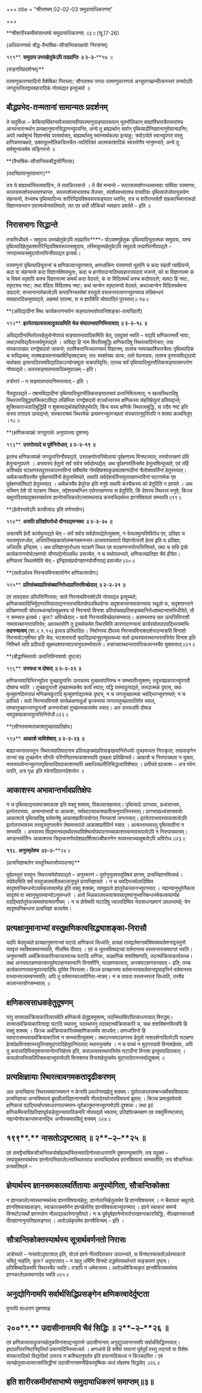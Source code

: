+++
title = "श्रीभाष्यम् 02-02-03 समुदायाधिकरणम्"

+++


**श्रीशारीरकमीमांसाभाष्ये समुदायाधिकरणम् ॥३॥ (सू.17-26)

(अधिकरणार्थः बौद्ध-वैभाषिक-सौत्रान्तिकपक्षयोः निरसनम्)

१९१**. **समुदाय उभयहेतुकेऽपि तदप्राप्तिः ॥ २**–**२**–**१७ ॥

(सङ्गतिप्रदर्शनम्)**

परमाणुकारणवादिनो वैशेषिका निरस्ताः; सौगताश्च जगतः परमाणुकारणत्वं अभ्युपगच्छन्तीत्यनन्तरं तन्मतेऽपि जगदुत्पत्तितद्व्यवहारादिकं नोपपद्यत इत्युच्यते ॥

## बौद्धप्रभेद-तन्मतानां सामान्यतः प्रदर्शनम्

ते चतुर्विधाः – केचित्पार्थिवाप्यतैजसवायवीयपरमाणुसङ्घातरूपान् भूतभौतिकान् बाह्यांश्चित्तचैत्तरूपांश्च आभ्यन्तरानर्थान् प्रत्यक्षानुमानसिद्धानभ्युपयन्ति, अन्ये तु बाह्यार्थान् सर्वान् पृथिव्यादीन्विज्ञानानुमेयान्वदन्ति; अपरे त्वर्थशून्यं विज्ञानमेव परमार्थसत्, बाह्यार्थास्तु स्वाप्नार्थकल्पा इत्याहुः; त्रयोऽप्येते स्वाभ्युपगतं वस्तु क्षणिकमाचक्षते, उक्तभूतभौतिकचित्तचैत्त-व्यतिरिक्तं आत्माकाशादिकं स्वरूपेणैव नानुमन्वते; अन्ये तु सर्वशून्यत्वमेव सङ्गिरन्ते
॥

**(वैभाषिक-सौत्रान्तिकबौद्धयोर्निरासः)

(तदभिप्रायानुवादभागः)**

तत्र ये बाह्यार्थास्तित्ववादिनः, ते तावन्निरस्यन्ते । ते चैवं मन्यन्ते – रूपरसस्पर्शगन्धस्वभावाः पार्थिवाः परमाणवः, रूपरसस्पर्शस्वभावाश्चाप्याः, रूपस्पर्शस्वभावाश्च तैजसाः, स्पर्शस्वभावाश्च वायवीयाः पृथिव्यप्तेजोवायुरूपेण संहन्यन्ते, तेभ्यश्च पृथिव्यादिभ्यः शरीरेन्द्रियविषयरूपसङ्घाता भवन्ति, तत्र च शरीरान्तर्वर्ती ग्राहकाभिमानारूढो विज्ञानसन्तान एवात्मत्वेनावतिष्ठते; तत एव सर्वो लौकिको व्यवहारः प्रवर्तते – इति ॥

## निरासभागः सिद्धान्ते

तत्राभिधीयते – समुदाय उभयहेतुकेऽपि तदप्राप्तिः****– योऽयमणुहेतुकः पृथिव्यादिभूतात्मक­ समुदायः, यश्च पृथिव्यादिहेतुकश्शरीरेन्द्रियविषयरूपस्समुदायः, तस्मिन्नुभयहेतुकेऽपि समुदाये तत्प्राप्तिर्नोपपद्यते – जगदात्मकसमुदायोत्पत्तिर्नोपपद्यत इत्यर्थः।

परमाणूनां पृथिव्यादिभूतानां च क्षणिकत्वाभ्युपगमात्, क्षणध्वंसिनः परमाणवो भूतानि च कदा संहतौ व्याप्रियन्ते, कदा वा संहन्यन्ते कदा विज्ञानविषयभूताः, कदा च हानोपादानादिव्यवहारास्पदतां भजन्ते, को वा विज्ञानात्मा कं च विषयं स्पृशति कश्च विज्ञानात्मा कमर्थं कदा वेदयते, कं वा विदितमर्थं कश्च कदोपादत्ते; स्प्रष्टा हि नष्टः, स्पृष्टश्च नष्टः; तथा वेदिता विदितश्च नष्टः; कथं चान्येन स्पृष्टमन्यो वेदयते, कथञ्चान्येन
विदितमर्थमन्य उपादत्ते; सन्तानानामेकत्वेऽपि सन्तानिभ्यस्तेषां वस्तुतो वस्त्वन्तरत्वानभ्युपगमान्न तन्निबन्धनं व्यवहारादिकमुपपद्यते, अहमर्थ एवात्मा, स च ज्ञातैवेति चोपपादितं पुरस्तात्॥ १७॥

**(अविद्यादीनां मिथः कार्यकारणभावेन सङ्घातभावोपपत्तिशङ्का-तत्परिहारौ)

१९२**. **इतरेतरप्रत्ययत्वादुपपन्नमिति चेन्न संघातभावानिमित्तत्वात् ॥ २**–**२**–**१८ ॥**

अविद्यादीनामितरेतरहेतुत्वेनोपपन्नं सङ्घातभावादिकमिति चेत्, एतदुक्तं भवति – यद्यपि क्षणिकास्सर्वे भावाः, तथाऽप्यविद्ययैतत्सर्वमुपपद्यते । अविद्या हि नाम विपरीतबुद्धिः क्षणिकादिषु स्थिरत्वादिगोचरा; तया संस्काराख्याः रागद्वेषादयो जायन्ते; ततश्चित्ताभिज्वलनरूपं विज्ञानम्; ततश्च नामाख्याश्चित्तचैत्ताः पृथिव्यादिकं च रूपिद्रव्यम्; ततष्षडायतनाख्यमिन्द्रियषट्कम्; ततः स्पर्शाख्यः कायः; ततो वेदनादयः; ततश्च पुनरप्यविद्यादयो यथोक्ताः इत्यनादिरयमविद्यादिकाऽन्योन्यमूला चक्रपरिवृत्तिः; एतच्च सर्वं पृथिव्यादिभूतभौतिकसङ्घातमन्तरेण नोपपद्यते। अतस्सङ्घातभावादिकमुपपन्नम् – इति।

तत्रोत्तरं – न सङ्घातभावानिमत्तत्वात् – इति ।

नैतदुपपद्यते – एषामविद्यादीनां पृथिव्यादिभूतभौतिकसङ्घातभावं प्रत्यनिमित्तत्वात्; न खल्वस्थिरादिषु स्थिरत्वादिबुद्ध्यात्मिकाऽविद्या तन्निमित्ता रागद्वेषादयो वाऽर्थान्तरस्य क्षणिकस्य संहतिहेतुतां प्रतिपद्यन्ते; शुक्तिकारजतादिबुद्धिर्हि न शुक्त्याद्यर्थसंहतिहेतुर्भवति; किंच यस्य क्षणिके स्थिरत्वबुद्धिः, स तदैव नष्ट इति कस्य रागादय उत्पद्यन्ते; संस्काराश्रयं स्थिरमेकं द्रव्यमनभ्युपगच्छतां संस्कारानुवृत्तिरपि न शक्या कल्पयितुम् ।१८॥

**(क्षणिकत्वपक्षे जगदुत्पत्तेः अनुपपत्त्या दूषणम्)

१९३**. **उत्तरोत्पादे च पूर्वनिरोधात् ॥ २**–**२**–**१९ ॥**

इतश्च क्षणिकत्वपक्षे जगदुत्पत्तिर्नोपपद्यते, उत्तरक्षणोत्पत्तिवेलायां पूर्वक्षणस्य विनष्टत्वात्, तस्योत्तरक्षणं प्रति हेतुत्वानुपपत्तेः । अभावस्य हेतुत्वे सर्वं सर्वत्र सर्वदोत्पद्येत; अथ पूर्वक्षणवर्तित्वमेव हेतुत्वमित्युच्यते, एवं तर्हि कश्चिदेव घटक्षणस्तदुत्तरकालभाविनां सर्वेषामेव गोमहिषाश्वकुड्यपाषाणादीनां त्रैलोक्यवर्तिनां हेतुस्स्यात्। अथैकजातीयस्यैव पूर्वक्षणवर्तिनो हेतुत्वमिष्यते, तथापि सर्वदेशवर्तिनामुत्तरक्षणभाविनां घटानामेक एव पूर्वक्षणवर्तिघटो हेतुस्स्यात् । अथैकस्यैव हेतुरेक इति मनुषे तथापि कस्यैकस्य को हेतुरिति न ज्ञायते । अथ यस्मिन् देशे यो घटक्षणः स्थितः, तद्देशसम्बन्धिन एवोत्तरक्षणस्य स हेतुरिति, किं देशस्य स्थिरत्वं मनुषे; किञ्च
चक्षुरादिसम्प्रयुक्तस्यार्थस्य ज्ञानोत्पत्तिकालेऽनवस्थत्वान्न कस्यचिदर्थस्य ज्ञानविषयत्वं सम्भवति॥१९॥

**(हेतोरभावेऽपि कार्योत्पादः इति वर्णनायोगः)

१९४**. **असति प्रतिज्ञोपरोधो यौगपद्यमन्यथा ॥ २**–**२**–**२० ॥**

असत्यपि हेतौ कार्यमुत्पद्यते चेत् – सर्वं सर्वत्र सर्वदोत्पद्येतेत्युक्तम्, न केवलमुत्पत्तिविरोध एव, प्रतिज्ञा च भवतामुपरुध्येत, अधिपतिसहकार्यालम्बनसमनन्तर-प्रत्ययाश्चत्वारो विज्ञानोत्पत्तौ हेतव इति वः प्रतिज्ञा; अधिपतिः इन्द्रियम् । अथ प्रतिज्ञानुपरोधाय घटक्षणे स्थित एव घटक्षणान्तरोत्पत्तिरिष्यते, तथा च सति द्वयोः कार्यकारणयोर्घटक्षणयोः यौगपद्येनोपलब्धिः प्रसज्येत, न च तथोपलभ्यते, क्षणिकत्वप्रतिज्ञा चैवं हीयेत। क्षणिकत्वं स्थितमेवेति चेत् – इन्द्रियसंप्रयोगज्ञानयोर्यौगपद्यं प्रसज्येत॥२०॥

**(सतोऽर्थस्य निरन्वयविनाशायोगेन क्षणिकत्वायोगः)

१९५**. **प्रतिसंख्याप्रतिसंख्यानिरोधाप्राप्तिरविच्छेदात् ॥ २**–**२**–**२१ ॥**

एवं तावदसत उत्पित्तिर्निरस्ता; सतो निरन्वयविनाशोऽपि नोपपद्यत इत्युच्यते; क्षणिकत्ववादिभिर्मुद्गराभिघाताद्यनन्तरभावितयोपलब्धियोग्यः सदृशसन्तानावसानरूपः स्थूलो यः, सदृशसन्ताने प्रतिक्षणभावी चोपलब्ध्यनर्हास्सूक्ष्मश्च यो निरन्वयो विनाशः प्रतिसंख्याप्रतिसङ्ख्यानिरोधशब्दाभ्यामभिधीयेते, तौ न सम्भवत इत्यर्थः। कुतः? अविच्छेदात् – सतो निरन्वयविच्छेदासम्भवात्। असम्भवश्च सत उत्पत्तिविनाशौ नामावस्थान्तरापत्तिरेव; अवस्थायोगि तु द्रव्यमेकमेव स्थिरमिति कारणादनन्यत्वं कार्यस्योपपादयद्भिरस्माभिः **तदनन्यत्वम्** (शा.२.१.१५) इत्यत्र प्रतिपादितः। निर्वाणस्य दीपस्य निरन्वयविनाशदर्शनादन्यत्रापि विनाशो निरन्वयोऽनुमीयत इति चेन्न; घटशरावादौ मृदादिद्रव्यानुवृत्त्युपलब्ध्या सतो द्रव्यस्यावस्थान्तरापत्तिरेव विनाश इति निश्चिते सति प्रदीपादौ सूक्ष्मदशापत्त्याऽप्यनुपलम्भोपपत्तेः। तत्राप्यवस्थान्तरापत्तिकल्पनस्यैव युक्तत्वात्॥२१॥

**(बौद्धाभिमतयोः उत्पत्तिविनाशयोः दुष्टता)

१९६**. **उभयधा च दोषात् ॥ २**–**२**–**२२ ॥**

क्षणिकत्ववादिभिरभ्युपेता तुच्छादुत्पत्तिः उत्पन्नस्य तुच्छतापत्तिश्च न सम्भवतीत्युक्तम्; तदुभयप्रकाराभ्युपगतौ दोषश्च भवति । तुच्छादुत्पत्तौ तुच्छात्मकमेव कार्यं स्यात्; यद्धि यस्मादुत्पद्यते, तत्तदात्मकं दृष्टम्, यथा मृत्सुवर्णादेरुत्पन्नं मणिकमकुटादि मृत्सुवर्णाद्यात्मकं दृष्टम्, न च जगत्तुच्छात्मकं भवद्भिरभ्युपगम्यते; न च प्रतीयते। सतो निरन्वयविनाशे सत्येकक्षणादूर्ध्वं कृत्स्नस्य जगतस्तुच्छतापत्तिरेव स्यात्, पश्चात्तुच्छाज्जगदुत्पत्तौ अनन्तरोक्तं तुच्छात्मकत्वमेव स्यात्। अत उभयधापि दोषान्न भवदुक्तप्रकारावुत्पत्तिनिरोधौ॥२२॥

**(सौगतसम्मताकाशतुच्छताप्रतिक्षेपः)

१९७**. **आकाशे चाविशेषात् ॥ २**–**२**–**२३ ॥**

बाह्याभ्यन्तरवस्तुनः स्थिरत्वप्रतिपादनाय प्रतिसङ्ख्याप्रतिसङ्खयानिरोधयोः तुच्छरूपता निराकृता; तत्प्रसङ्गेन ताभ्यां सह तुच्छत्वेन सौगतैः परिगणितस्याकाशस्यापि तुच्छता प्रतिक्षिप्यते। आकाशे च निरुपाख्यता न युक्ता, भावरूपत्वेनाभ्युपगतपृथिव्यादिवदाकाशस्यापि अबाधितप्रतीतिसिद्धत्वाविशेषात् । प्रतीयते ह्याकाशः – अत्र श्येनः पतति, अत्र गृध्रः इति श्येनादिपतनदेशत्वेन ॥

## आकाशस्य अभावान्तर्भावप्रतिक्षेपः

न च पृथिव्याद्यभावमात्रमाकाश इति वक्तुं शक्यम्, विकल्पासहत्वात्। पृथिव्यादेः प्रागभावः, प्रध्वंसाभावः, इतरेतराभावः, अत्यन्ताभावो वा आकाशः, सर्वथाऽप्याकाशप्रतीत्यनुपपत्तिस्स्यात्। प्रागभावप्रध्वंसाभावयोः आकाशत्वे पृथिव्यादिषु वर्तमानेषु आकाशप्रतीत्ययोगात् निराकाशं जगत्स्यात्। इतरेतराभावस्याकाशत्वेऽपि इतरेतराभावस्य तत्तद्वस्तुगतत्वेन तेषामन्तराले आकाशप्रतीतिर्न स्यात् । अत्यन्ताभावस्तु पृथिव्यादीनां न सम्भवति । अभावस्य विद्यमानपदार्थावस्थाविशेषत्वोपपादनाच्चाकाशस्याभावरूपत्वेऽपि न निरुपाख्यत्वम्। अण्डान्तर्वर्तिनः आकाशस्य त्रिवृत्करणोपदेशप्रदर्शितपञ्चीकरणेन रूपवत्त्वाच्चाक्षुषत्वेऽपि अविरोधः॥२३॥

**१९८**. **अनुस्मृतेश्च ॥२**–**२**–**२४॥

(प्रत्यभिज्ञाबलेन वस्तुस्थिरत्वोपपादनम्)**

पूर्वप्रस्तुतं वस्तुनः स्थिरत्वमेवोपपाद्यते – अनुस्मरणं – पूर्वानुभूतवस्तुविषयं ज्ञानम्, प्रत्यभिज्ञानमित्यर्थः। तदेवेदमिति सर्वं वस्तुजातमतीतकालानुभूतं प्रत्यभिज्ञायते । न च भवद्भिर्ज्वालादिष्विव सादृश्यनिबन्धनोऽयमेकत्वव्यामोह इति वक्तुं शक्यम्, व्यामुह्यतो ज्ञातुरेकस्यानभ्युपगमात् । नह्यन्यानुभूतेनैकत्वं सादृश्यं वा स्वानुभूतस्यान्योऽनुसन्धत्ते । अतो भिन्नकालवस्त्वाश्रयसादृश्यानुभवनिबन्धनमेकत्वव्यामोहं वदद्भिर्ज्ञातुरेकत्वमवश्याश्रयणीयम् । न च ज्ञेयेष्वपि घटादिषु ज्वालादिष्विव भेदसाधनप्रमाणं उपलभामहे; येन सादृश्यनिबन्धनां प्रत्यभिज्ञां कल्पयेम।

## प्रत्यक्षानुमानाभ्यां वस्तुक्षणिकत्वसिद्ध्याशङ्का-निरासौ

यदपि चेदमुच्यते प्रत्यक्षानुमानाभ्यां घटादेः क्षणिकत्वं सिध्यति; प्रत्यक्षं तावद्वर्तमानार्थविषयमवर्तमानाद्वस्तुनो व्यावृत्तं स्वविषयमवगमयति, नीलमिव पीतात् । एवं च भूतभविष्यद्भ्यां वर्तमानस्य वस्त्वन्तरत्वमवगतं भवति। अनुमानमपि अर्थक्रियाकारित्वात्सत्त्वाच्च घटादिः क्षणिकः, यदक्षणिकं शशविषाणादि, तदनर्थक्रियाकार्यसच्च। तथा अन्त्यघटक्षणसत्त्वात्पूर्वघटक्षणसत्त्वानि विनाशीनि, घटक्षणसत्त्वात्, अन्त्यघटक्षणसत्त्ववत् – इति; तच्च कार्यकारणभावानुपपत्त्यादिभिः पूर्वमेव निरस्तम्। किञ्च प्रत्यक्षगम्या वर्तमानस्यावर्तमानाद्व्यावृत्तिर्न वर्तमानस्य वस्त्वन्तरत्वमवगमयति; अपि तु वर्तमानकालयोगिता-मात्रम्। न च तावता वस्त्वन्तरत्वं सिध्यति, तस्यैव कालान्तरयोगसम्भवात् ॥

## क्षणिकत्वसाधकहेतुदूषणम्

यत्तु सत्त्वादर्थक्रियाकारित्वाच्चेति क्षणिकत्वे हेतुद्वयमुक्तम्, तदभिमतविपरीतसाधनत्वात् विरुद्धम्। सत्त्वादर्थक्रियाकारित्वाद्वा घटादि स्थास्नु, यदस्थास्नु तदसदनर्थक्रियाकारि च, यथा शशविषाणमित्यपि हि वक्तुं शक्यम् । किञ्च अर्थक्रियाकारित्वमक्षणिकत्वमेव साधयेत्। क्षणध्वंसिनो हि व्यापारासम्भवादर्थक्रियाकारित्वं न सम्भवतीत्युक्तम्। तथाऽन्त्यघटक्षणस्य हेतुतो नाशदर्शनादितरेऽपि घटक्षणा हेत्वपेक्षविनाशास्स्युरित्यामुद्गरादिहेतूपनिपातात् स्थास्नुत्वमेव । न च वाच्यं न मुद्गरादयो विनाशहेतवः, अपि तु कपालादिविसदृशसन्तानोत्पत्तिहेतव इति, कपालत्वावस्थापत्तिरेव घटादीनां विनाश इत्युपपादितत्वात् । कपालोत्पत्तिव्यतिरिक्तत्वाभ्युपगमेऽपि विनाशस्य विनाशहेतुत्वमेव मुद्गरादेरानन्तर्याद्युक्तम् ॥

## प्रत्यक्षिज्ञायाः स्थिरत्वावगमकतादृढीकरणम्

अतः प्रत्यभिज्ञया स्थिरत्वमवगम्यमानं न केनापि प्रकारेणापह्नोतुं शक्यम्। पूर्वापरकालसम्बन्ध्यर्थैक्यविषयायाः प्रत्यभिज्ञाया अन्यविषयत्वं ब्रुवन्नीलादिज्ञानानामपि नीलादेरर्थान्तरविषयत्वं ब्रूयात् । किञ्च प्रमातृप्रमेययोः क्षणिकत्वं वदद्भिर्व्याप्त्यवधारणतत्स्मरण-पूर्वकानुमानाभ्युपगमोऽपि दुश्शकः। तथा इदं क्षणिकमित्यादिप्रतिज्ञापूर्वकहेतूपन्यासादिकमपि नोपपद्यते भवताम्; प्रतिज्ञोपक्रमक्षण एव वक्तुर्विनष्टत्वात्; नह्यन्येनोपक्रान्तमजानद्भिः अन्यैस्समापयितुं शक्यम् ॥२४॥

## १९९**.** नासतोऽदृष्टत्वात् ॥ २**–**२**–**२५ ॥

एवं तावद्वैभाषिकसौत्रान्तिकयोर्बाह्यार्थास्तित्ववादिनोस्साधारणानि दूषणान्युक्तानि; तत्र यदुक्तं – सम्प्रयुक्तस्यार्थस्य ज्ञानोत्पत्तिकालेऽनवस्थितत्वान्न कस्यचिदर्थस्य ज्ञानविषयत्वं सम्भवतीति; तत्र सौत्रान्तिकः प्रत्यवतिष्ठते –

## ज्ञेयार्थस्य ज्ञानसमकालवर्तितायाः अनुपयोगिता, सौत्रान्तिकोक्ता

न ज्ञानकालेऽनवस्थानमर्थस्य ज्ञानाविषयत्वहेतुः; ज्ञानोत्पत्तिहेतुत्वमेव हि ज्ञानविषयत्वम् । न चैतावता चक्षुरादेः ज्ञानविषयत्वप्रसङ्गः, स्वाकारसमर्पणेन ज्ञानहेतोरेव ज्ञानविषयत्वाभ्युपगमात् । ज्ञाने स्वाकारं समर्प्य विनष्टोऽप्यर्थो ज्ञानगतेन नीलाद्याकारेणानुमीयते। न च पूर्वपूर्वज्ञानेनोत्तरोत्तरज्ञानाकारसिद्धिः, नीलज्ञानसन्ततौ पीतज्ञानानुत्पत्तिप्रसङ्गात् । अतोऽर्थकृतमेव ज्ञानवैचित्र्यम् – इति ।

## सौत्रान्तिकोक्तस्यार्थस्य सूत्रार्थवर्णनतो निरासः

अत्रोच्यते – नासतोऽदृष्टत्वात् इति, योऽयं ज्ञाने नीलादिराकार उपलभ्यते, स विनष्टस्यासतोऽर्थस्याकारो भवितुं नार्हाति; कुतः? अदृष्टत्वात् – न खलु धर्मिणि विनष्टे तद्धर्मस्यार्थान्तरे सङ्क्रमणं दृष्टम्। प्रतिबिम्बादिकमपि स्थिरस्यैव भवति। तत्रापि न धर्ममात्रस्य। अतोऽर्थवैचित्र्यकृतं ज्ञानवैचित्र्यमर्थस्य ज्ञानकालेऽवस्थानादेव भवति॥२५॥

## अनुद्योगिनामपि सर्वार्थसिद्धिप्रसङ्गेन क्षणिकत्वादेर्दुष्टता

पुनरपि साधारणं दूषणमाह

## २००**.** उदासीनानामपि चैवं सिद्धिः ॥ २**–**२**–**२६ ॥

एवं क्षणिकत्वासदुत्पत्त्यहेतुकविनाशाद्यभ्युपगमे उदासीनानाम् अनुद्युञ्जानानामपि सर्वार्थसिद्धिस्स्यात्। इष्टप्राप्तिरनिष्टनिवृत्तिर्वा प्रयत्नादिभिस्साध्यते । क्षणध्वंसे हि सर्वेषां भावानां पूर्वपूर्वं वस्तु तद्गतो वा विशेषः संस्कारादिको विद्यादिर्वा उत्तरत्र न कश्चिदनुवर्तत इति प्रयत्नादिसाध्यं न किञ्चदस्ति। एवं सत्यहेतुसाध्यत्वात्सर्वसिद्धीनां उदासीनानामप्यैहिकामुष्मिक-फलं मोक्षश्च सिद्ध्येत् ॥२६॥

## इति शारीरकमीमांसाभाष्ये समुदायाधिकरणं समाप्तम्॥३॥


